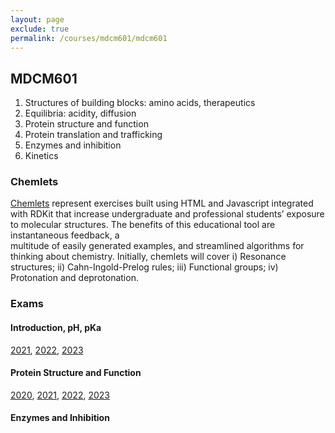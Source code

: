 ```yaml
---
layout: page 
exclude: true
permalink: /courses/mdcm601/mdcm601
---
```


## MDCM601

1. Structures of building blocks: amino acids, therapeutics
2. Equilibria: acidity, diffusion
3. Protein structure and function
4. Protein translation and trafficking
5. Enzymes and inhibition
6. Kinetics 

### Chemlets
[Chemlets](/courses/mdcm601/chemlets/chemlets.html) represent exercises built using HTML and Javascript integrated with RDKit that increase undergraduate and professional students’ exposure to molecular structures. The benefits of this educational tool are instantaneous feedback, a   
multitude of easily generated examples, and streamlined algorithms for thinking about chemistry. Initially, chemlets will cover i) Resonance structures; ii) Cahn-Ingold-Prelog rules;
iii) Functional groups; iv) Protonation and deprotonation.

### Exams
#### Introduction, pH, pKa
[2021](/courses/mdcm601/MDCM601_2021_Exam1_Key.pdf), [2022](/courses/mdcm601/MDCM601_2022_Exam1_Key.pdf), [2023](/courses/mdcm601/MDCM601_2023_Exam1_Key.pdf)

#### Protein Structure and Function
[2020](/courses/mdcm601/MDCM601_2020_Exam3_key.pdf), [2021](/courses/mdcm601/MDCM601_2021_Exam3_Key.pdf), [2022](/courses/mdcm601/MDCM601_2022_Exam3_Key.pdf), [2023](/courses/mdcm601/MDCM601_2023_Exam3_Key.pdf)

#### Enzymes and Inhibition
